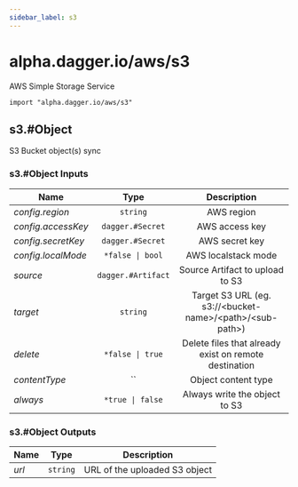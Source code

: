 ```yaml
---
sidebar_label: s3
---
```


# alpha.dagger.io/aws/s3

AWS Simple Storage Service

```cue
import "alpha.dagger.io/aws/s3"
```

## s3.#Object

S3 Bucket object(s) sync

### s3.#Object Inputs

| Name                 | Type                  | Description                                                      |
| -------------        |:-------------:        |:-------------:                                                   |
|*config.region*       | `string`              |AWS region                                                        |
|*config.accessKey*    | `dagger.#Secret`      |AWS access key                                                    |
|*config.secretKey*    | `dagger.#Secret`      |AWS secret key                                                    |
|*config.localMode*    | `*false \| bool`      |AWS localstack mode                                               |
|*source*              | `dagger.#Artifact`    |Source Artifact to upload to S3                                   |
|*target*              | `string`              |Target S3 URL (eg. s3://\<bucket-name\>/\<path\>/\<sub-path\>)    |
|*delete*              | `*false \| true`      |Delete files that already exist on remote destination             |
|*contentType*         | ``                    |Object content type                                               |
|*always*              | `*true \| false`      |Always write the object to S3                                     |

### s3.#Object Outputs

| Name             | Type              | Description                     |
| -------------    |:-------------:    |:-------------:                  |
|*url*             | `string`          |URL of the uploaded S3 object    |
